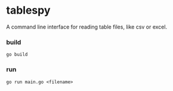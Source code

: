 # tablespy

A command line interface for reading table files, like csv or excel. 

### build
```
go build
```

### run 

```
go run main.go <filename>
```

